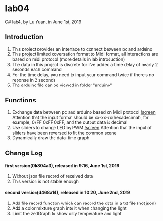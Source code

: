 # lab04
C# lab4, by Lu Yuan, in June 1st, 2019

## Introduction
1. This project provides an interface to connect between pc and arduino
2. This project limited coversation format to Midi format, all interactions are based on midi protocol (more details in lab introduction)
3. The data in this project is discrete for I've added a time delay of nearly 2 seconds each command
4. For the time delay, you need to input your command twice if there's no reponse in 2 seconds
5. The arduino file can be viewed in folder "arduino"

## Functions
1. Exchange data between pc and arduino based on Midi protocol
[!screen](screencut/1.gif)
Attention that the input format should be xx-xx-xx(hexadecimal), for example, 0xFF 0xFF 0xFF, and the output data is decimal
2. Use sliders to change LED by PWM
[!screen](screencut/2.gif)
Attention that the input of sliders have been reversed to fit the common scene
3. Dynamically draw the data-time graph

## Change Log
#### first version(0b804a3), released in 9:16, June 1st, 2019
1. Without json file record of received data
2. This version is not stable enough

#### second version(d468a14), released in 10:20, June 2nd, 2019
1. Add file record function which can record the data in a txt file (not json)
2. Add a color mixture graph into it when changing the light
3. Limit the zedGraph to show only temperature and light
